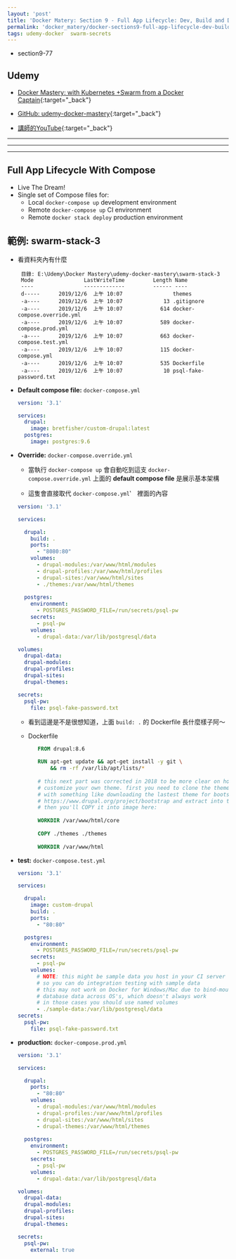 ```yaml
---
layout: 'post'
title: 'Docker Matery: Section 9 - Full App Lifecycle: Dev, Build and Deploy With a Single Compose Design'
permalink: 'docker_matery/docker-sections9-full-app-lifecycle-dev-build-deploy'
tags: udemy-docker  swarm-secrets 
---
```


- section9-77

## Udemy

- [Docker Mastery: with Kubernetes +Swarm from a Docker Captain](https://www.udemy.com/course/docker-mastery/){:target="_back"}

- [GitHub: udemy-docker-mastery](https://github.com/BretFisher/udemy-docker-mastery){:target="_back"}

- [講師的YouTube](https://www.youtube.com/channel/UC0NErq0RhP51iXx64ZmyVfg){:target="_back"}

---
---
---


## Full App Lifecycle With Compose

- Live The Dream!
- Single set of Compose files for:
   - Local `docker-compose up` development environment
   - Remote `docker-compose up` CI environment
   - Remote `docker stack deploy` production environment

## 範例: swarm-stack-3

- 看資料夾內有什麼

   ~~~
    目錄: E:\Udemy\Docker Mastery\udemy-docker-mastery\swarm-stack-3 
    Mode                LastWriteTime         Length Name
    ----                -------------         ------ ----
    d-----      2019/12/6  上午 10:07                themes
    -a----      2019/12/6  上午 10:07             13 .gitignore
    -a----      2019/12/6  上午 10:07            614 docker-compose.override.yml
    -a----      2019/12/6  上午 10:07            589 docker-compose.prod.yml
    -a----      2019/12/6  上午 10:07            663 docker-compose.test.yml
    -a----      2019/12/6  上午 10:07            115 docker-compose.yml
    -a----      2019/12/6  上午 10:07            535 Dockerfile
    -a----      2019/12/6  上午 10:07             10 psql-fake-password.txt
   ~~~


- __Default compose file:__ `docker-compose.yml`

   ~~~yml
   version: '3.1'
   
   services:
     drupal:
       image: bretfisher/custom-drupal:latest
     postgres:
       image: postgres:9.6   
   ~~~

- __Override:__ `docker-compose.override.yml`

   - 當執行 `docker-compose up` 會自動吃到這支 `docker-compose.override.yml` 上面的 __default compose file__ 是展示基本架構

   - 這隻會直接取代 `docker-compose.yml`‵　裡面的內容

   ~~~yml
   version: '3.1'
   
   services:
   
     drupal:
       build: .
       ports:
         - "8080:80"
       volumes:
         - drupal-modules:/var/www/html/modules
         - drupal-profiles:/var/www/html/profiles
         - drupal-sites:/var/www/html/sites
         - ./themes:/var/www/html/themes
    
     postgres:
       environment:
         - POSTGRES_PASSWORD_FILE=/run/secrets/psql-pw
       secrets:
         - psql-pw
       volumes:
         - drupal-data:/var/lib/postgresql/data
   
   volumes:
     drupal-data:
     drupal-modules:
     drupal-profiles:
     drupal-sites:
     drupal-themes:
   
   secrets:
     psql-pw:
       file: psql-fake-password.txt
   ~~~

   - 看到這邊是不是很想知道，上面 `build: .` 的 Dockerfile 長什麼樣子阿～

   - Dockerfile

      ~~~dockerfile
         FROM drupal:8.6

         RUN apt-get update && apt-get install -y git \
             && rm -rf /var/lib/apt/lists/*
         
         # this next part was corrected in 2018 to be more clear on how you'd typically 
         # customize your own theme. first you need to clone the theme into this repo
         # with something like downloading the lastest theme for bootstrap
         # https://www.drupal.org/project/bootstrap and extract into themes dir on host.
         # then you'll COPY it into image here:
         
         WORKDIR /var/www/html/core
         
         COPY ./themes ./themes
         
         WORKDIR /var/www/html
      ~~~

- __test:__ `docker-compose.test.yml`

   ~~~ yml
   version: '3.1'

   services:
   
     drupal:
       image: custom-drupal
       build: .
       ports:
         - "80:80"
   
     postgres:
       environment:
         - POSTGRES_PASSWORD_FILE=/run/secrets/psql-pw
       secrets:
         - psql-pw
       volumes:
         # NOTE: this might be sample data you host in your CI server
         # so you can do integration testing with sample data
         # this may not work on Docker for Windows/Mac due to bind-mounting
         # database data across OS's, which doesn't always work
         # in those cases you should use named volumes
         - ./sample-data:/var/lib/postgresql/data
   secrets:
     psql-pw:
       file: psql-fake-password.txt
   ~~~

- __production:__ `docker-compose.prod.yml`

   ~~~ yml
   version: '3.1'
   
   services:
   
     drupal:
       ports:
         - "80:80"
       volumes:
         - drupal-modules:/var/www/html/modules
         - drupal-profiles:/var/www/html/profiles
         - drupal-sites:/var/www/html/sites
         - drupal-themes:/var/www/html/themes
    
     postgres:
       environment:
         - POSTGRES_PASSWORD_FILE=/run/secrets/psql-pw
       secrets:
         - psql-pw
       volumes:
         - drupal-data:/var/lib/postgresql/data
   
   volumes:
     drupal-data:
     drupal-modules:
     drupal-profiles:
     drupal-sites:
     drupal-themes:
   
   secrets:
     psql-pw:
       external: true
   ~~~
